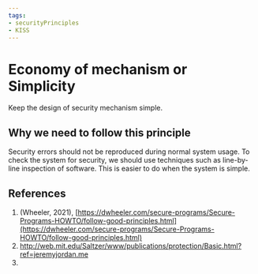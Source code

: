 ```yaml
---
tags:
- securityPrinciples
- KISS
---
```


# Economy of mechanism or Simplicity

Keep the design of security mechanism simple.

## Why we need to follow this principle
Security errors should not be reproduced during normal system usage. To check the system for security, we should use techniques such as line-by-line inspection of software. This is easier to do when the system is simple.

## References
1. (Wheeler, 2021), [https://dwheeler.com/secure-programs/Secure-Programs-HOWTO/follow-good-principles.html](https://dwheeler.com/secure-programs/Secure-Programs-HOWTO/follow-good-principles.html) 
2. http://web.mit.edu/Saltzer/www/publications/protection/Basic.html?ref=jeremyjordan.me 
3.